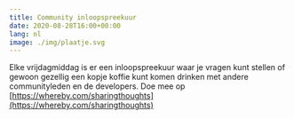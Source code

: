 ```yaml
---
title: Community inloopspreekuur
date: 2020-08-28T16:00+00:00
lang: nl
image: ./img/plaatje.svg
---
```

Elke vrijdagmiddag is er een inloopspreekuur waar je vragen kunt stellen of
gewoon gezellig een kopje koffie kunt komen drinken met andere communityleden
en de developers. Doe mee op [https://whereby.com/sharingthoughts](https://whereby.com/sharingthoughts)
